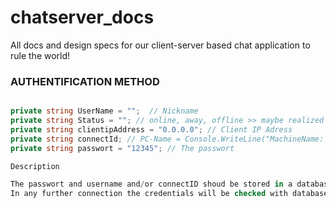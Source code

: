 # chatserver_docs
All docs and design specs for our client-server based chat application to rule the world!

### AUTHENTIFICATION METHOD
```c# 

private string UserName = "";  // Nickname
private string Status = ""; // online, away, offline >> maybe realized with State Pattern?
private string clientipAddress = "0.0.0.0"; // Client IP Adress
private string connectId; // PC-Name = Console.WriteLine("MachineName: {0}", Environment.MachineName);
private string passwort = "12345"; // The passwort

Description

The passwort and username and/or connectID shoud be stored in a database at first connection.
In any further connection the credentials will be checked with database entry.

```

